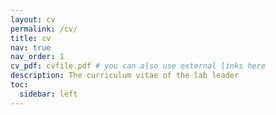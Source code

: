```yaml
---
layout: cv
permalink: /cv/
title: cv
nav: true
nav_order: 1
cv_pdf: cvfile.pdf # you can also use external links here
description: The curriculum vitae of the lab leader
toc:
  sidebar: left
---
```

